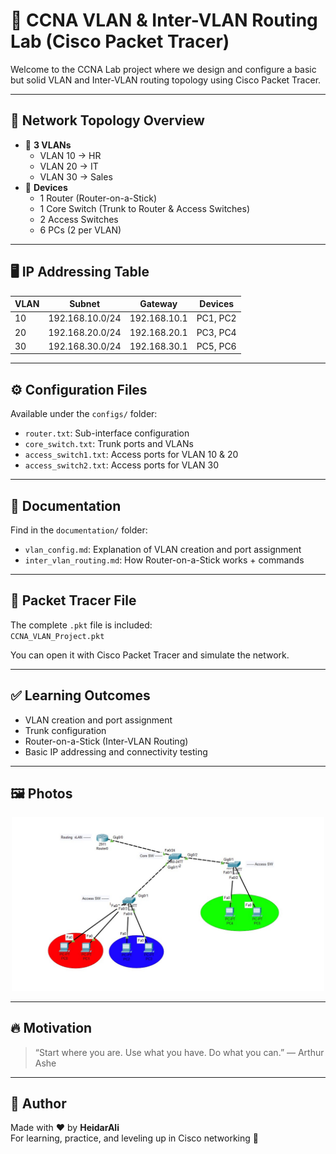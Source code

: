 # 🔌 CCNA VLAN & Inter-VLAN Routing Lab (Cisco Packet Tracer)

Welcome to the CCNA Lab project where we design and configure a basic but solid VLAN and Inter-VLAN routing topology using Cisco Packet Tracer.

---

## 📐 Network Topology Overview

- 🔸 **3 VLANs**
  - VLAN 10 → HR
  - VLAN 20 → IT
  - VLAN 30 → Sales
- 🔸 **Devices**
  - 1 Router (Router-on-a-Stick)
  - 1 Core Switch (Trunk to Router & Access Switches)
  - 2 Access Switches
  - 6 PCs (2 per VLAN)

---

## 🖥️ IP Addressing Table

| VLAN | Subnet           | Gateway        | Devices         |
|------|------------------|----------------|-----------------|
| 10   | 192.168.10.0/24  | 192.168.10.1   | PC1, PC2        |
| 20   | 192.168.20.0/24  | 192.168.20.1   | PC3, PC4        |
| 30   | 192.168.30.0/24  | 192.168.30.1   | PC5, PC6        |

---

## ⚙️ Configuration Files

Available under the `configs/` folder:
- `router.txt`: Sub-interface configuration
- `core_switch.txt`: Trunk ports and VLANs
- `access_switch1.txt`: Access ports for VLAN 10 & 20
- `access_switch2.txt`: Access ports for VLAN 30

---

## 📄 Documentation

Find in the `documentation/` folder:
- `vlan_config.md`: Explanation of VLAN creation and port assignment
- `inter_vlan_routing.md`: How Router-on-a-Stick works + commands

---

## 📂 Packet Tracer File

The complete `.pkt` file is included:  
`CCNA_VLAN_Project.pkt`

You can open it with Cisco Packet Tracer and simulate the network.

---

## ✅ Learning Outcomes

- VLAN creation and port assignment
- Trunk configuration
- Router-on-a-Stick (Inter-VLAN Routing)
- Basic IP addressing and connectivity testing

---

## 🖼️ Photos

<p align="center">
  <img src="images/vlan-ccna.jpg" width="500" alt="Diagram" />
</p>


---
## 🔥 Motivation

> “Start where you are. Use what you have. Do what you can.” — Arthur Ashe

---

## 🧠 Author

Made with ❤️ by **HeidarAli**  
For learning, practice, and leveling up in Cisco networking 💪

